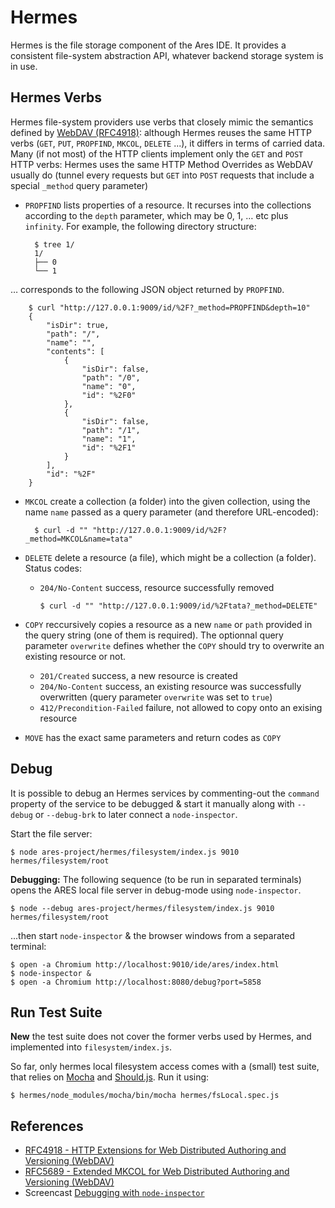 # Hermes

Hermes is the file storage component of the Ares IDE.  It provides a consistent file-system abstraction API,  whatever backend storage system is in use.

## Hermes Verbs

Hermes file-system providers use verbs that closely mimic the semantics defined by [WebDAV (RFC4918)](http://tools.ietf.org/html/rfc4918):  although Hermes reuses the same HTTP verbs (`GET`, `PUT`, `PROPFIND`, `MKCOL`, `DELETE` ...), it differs in terms of carried data.  Many (if not most) of the HTTP clients implement only the `GET` and `POST` HTTP verbs:  Hermes uses the same HTTP Method Overrides as WebDAV usually do (tunnel every requests but `GET` into `POST` requests that include a special `_method` query parameter)

* `PROPFIND` lists properties of a resource.  It recurses into the collections according to the `depth` parameter, which may be 0, 1, … etc plus `infinity`.  For example, the following directory structure:

		$ tree 1/
		1/
		├── 0
		└── 1

… corresponds to the following JSON object returned by `PROPFIND`.

		$ curl "http://127.0.0.1:9009/id/%2F?_method=PROPFIND&depth=10"
		{
		    "isDir": true, 
		    "path": "/", 
		    "name": "", 
		    "contents": [
		        {
		            "isDir": false, 
		            "path": "/0", 
		            "name": "0", 
		            "id": "%2F0"
		        }, 
		        {
		            "isDir": false, 
		            "path": "/1", 
		            "name": "1", 
		            "id": "%2F1"
		        }
		    ], 
		    "id": "%2F"
		}

* `MKCOL` create a collection (a folder) into the given collection, using the name `name` passed as a query parameter (and therefore URL-encoded):

		$ curl -d "" "http://127.0.0.1:9009/id/%2F?_method=MKCOL&name=tata"

* `DELETE` delete a resource (a file), which might be a collection (a folder).  Status codes:
  * `204/No-Content` success, resource successfully removed

		$ curl -d "" "http://127.0.0.1:9009/id/%2Ftata?_method=DELETE"

* `COPY` reccursively copies a resource as a new `name` or `path` provided in the query string (one of them is required).  The optionnal query parameter `overwrite` defines whether the `COPY` should try to overwrite an existing resource or not.  
  * `201/Created` success, a new resource is created
  * `204/No-Content` success, an existing resource was successfully overwritten (query parameter `overwrite` was set to `true`)
  * `412/Precondition-Failed` failure, not allowed to copy onto an exising resource
* `MOVE` has the exact same parameters and return codes as `COPY`


## Debug

It is possible to debug an Hermes services by commenting-out the `command` property of the service to be debugged & start it manually along with `--debug` or `--debug-brk`  to later connect a `node-inspector`.

Start the file server:

	$ node ares-project/hermes/filesystem/index.js 9010 hermes/filesystem/root
	
**Debugging:** The following sequence (to be run in separated terminals) opens the ARES local file server in debug-mode using `node-inspector`.

	$ node --debug ares-project/hermes/filesystem/index.js 9010 hermes/filesystem/root
		
...then start `node-inspector` & the browser windows from a separated terminal:

	$ open -a Chromium http://localhost:9010/ide/ares/index.html
	$ node-inspector &
	$ open -a Chromium http://localhost:8080/debug?port=5858


	
## Run Test Suite

**New** the test suite does not cover the former verbs used by Hermes, and implemented into `filesystem/index.js`.

So far, only hermes local filesystem access comes with a (small) test suite, that relies on [Mocha](http://visionmedia.github.com/mocha/) and [Should.js](https://github.com/visionmedia/should.js).  Run it using:

	$ hermes/node_modules/mocha/bin/mocha hermes/fsLocal.spec.js

## References

* [RFC4918 - HTTP Extensions for Web Distributed Authoring and Versioning (WebDAV)](http://tools.ietf.org/html/rfc4918)
* [RFC5689 - Extended MKCOL for Web Distributed Authoring and Versioning (WebDAV)](http://tools.ietf.org/html/rfc5689)
* Screencast [Debugging with `node-inspector`](http://howtonode.org/debugging-with-node-inspector)
